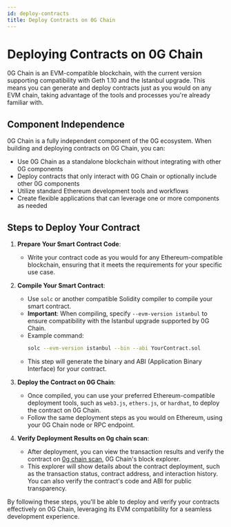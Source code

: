 ```yaml
---
id: deploy-contracts
title: Deploy Contracts on 0G Chain
---
```

# Deploying Contracts on 0G Chain

0G Chain is an EVM-compatible blockchain, with the current version supporting compatibility with Geth 1.10 and the Istanbul upgrade. This means you can generate and deploy contracts just as you would on any EVM chain, taking advantage of the tools and processes you're already familiar with.

## Component Independence

0G Chain is a fully independent component of the 0G ecosystem. When building and deploying contracts on 0G Chain, you can:

- Use 0G Chain as a standalone blockchain without integrating with other 0G components
- Deploy contracts that only interact with 0G Chain or optionally include other 0G components
- Utilize standard Ethereum development tools and workflows
- Create flexible applications that can leverage one or more components as needed

## Steps to Deploy Your Contract

1. **Prepare Your Smart Contract Code**:
   - Write your contract code as you would for any Ethereum-compatible blockchain, ensuring that it meets the requirements for your specific use case.

2. **Compile Your Smart Contract**:
   - Use `solc` or another compatible Solidity compiler to compile your smart contract. 
   - **Important**: When compiling, specify `--evm-version istanbul` to ensure compatibility with the Istanbul upgrade supported by 0G Chain.
   - Example command:
     ```bash
     solc --evm-version istanbul --bin --abi YourContract.sol
     ```
   - This step will generate the binary and ABI (Application Binary Interface) for your contract.

3. **Deploy the Contract on 0G Chain**:
   - Once compiled, you can use your preferred Ethereum-compatible deployment tools, such as `web3.js`, `ethers.js`, or `hardhat`, to deploy the contract on 0G Chain.
   - Follow the same deployment steps as you would on Ethereum, using your 0G Chain node or RPC endpoint.

4. **Verify Deployment Results on 0g chain scan**:
   - After deployment, you can view the transaction results and verify the contract on [0g chain scan](https://chainscan-galileo.0g.ai/), 0G Chain's block explorer.
   - This explorer will show details about the contract deployment, such as the transaction status, contract address, and interaction history. You can also verify the contract's code and ABI for public transparency.

By following these steps, you'll be able to deploy and verify your contracts effectively on 0G Chain, leveraging its EVM compatibility for a seamless development experience.